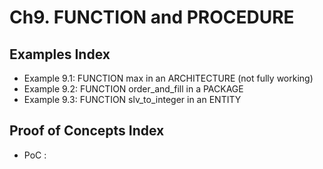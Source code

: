 # Ch9. FUNCTION and PROCEDURE

## Examples Index
* Example 9.1: FUNCTION max in an ARCHITECTURE (not fully working)
* Example 9.2: FUNCTION order_and_fill in a PACKAGE
* Example 9.3: FUNCTION slv_to_integer in an ENTITY

## Proof of Concepts Index
* PoC :  
